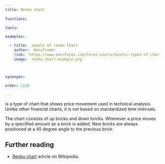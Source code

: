 ```yaml
---
title: Renko chart
  
functions:

tools:

examples:

  - title:  sample of renko Chart
    author:  MetaTrader
    link:  https://www.earnforex.com/forex-course/exotic-types-of-charts/#Renko
    image:  renko-chart-example.png



synonyms:

order: 1110

---
```


is a type of chart that shows price movement used in technical analysis. Unlike other financial charts, it is not based on standardized time intervals.

<!--more-->
The chart consists of up bricks and down bricks. Whenever a price moves by a specified amount an a brick is added. New bricks are always positioned at a 45 degree angle to the previous brick.

## Further reading
- [Renko chart](https://en.wikipedia.org/wiki/Renko_chart) article on Wikipedia.

